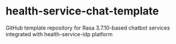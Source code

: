 # health-service-chat-template
GitHub template repository for Rasa 3.7.10-based chatbot services integrated with health-service-idp platform
